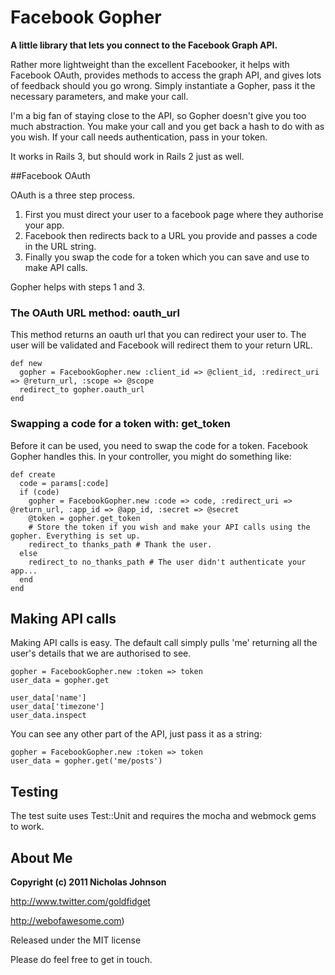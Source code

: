 # Facebook Gopher #

**A little library that lets you connect to the Facebook Graph API.**

Rather more lightweight than the excellent Facebooker, it helps with Facebook OAuth, provides methods to access the graph API, and gives lots of feedback should you go wrong. Simply instantiate a Gopher, pass it the necessary parameters, and make your call. 

I'm a big fan of staying close to the API, so Gopher doesn't give you too much abstraction. You make your call and you get back a hash to do with as you wish. If your call needs authentication, pass in your token.

It works in Rails 3, but should work in Rails 2 just as well.

##Facebook OAuth

OAuth is a three step process. 

1. First you must direct your user to a facebook page where they authorise your app. 
2. Facebook then redirects back to a URL you provide and passes a code in the URL string. 
3. Finally you swap the code for a token which you can save and use to make API calls.

Gopher helps with steps 1 and 3.

### The OAuth URL method: oauth_url ###

This method returns an oauth url that you can redirect your user to. The user will be validated and Facebook will redirect them to your return URL.

    def new
      gopher = FacebookGopher.new :client_id => @client_id, :redirect_uri => @return_url, :scope => @scope
      redirect_to gopher.oauth_url
    end
  
### Swapping a code for a token with: get_token ###

Before it can be used, you need to swap the code for a token. Facebook Gopher handles this. In your controller, you might do something like:

    def create
      code = params[:code]
      if (code)
        gopher = FacebookGopher.new :code => code, :redirect_uri => @return_url, :app_id => @app_id, :secret => @secret
        @token = gopher.get_token
        # Store the token if you wish and make your API calls using the gopher. Everything is set up.
        redirect_to thanks_path # Thank the user.
      else
        redirect_to no_thanks_path # The user didn't authenticate your app...
      end
    end


## Making API calls ##

Making API calls is easy. The default call simply pulls 'me' returning all the user's details that we are authorised to see.

    gopher = FacebookGopher.new :token => token
    user_data = gopher.get
    
    user_data['name']
    user_data['timezone']
    user_data.inspect
    
You can see any other part of the API, just pass it as a string:
    
    gopher = FacebookGopher.new :token => token
    user_data = gopher.get('me/posts')



## Testing ##

The test suite uses Test::Unit and requires the mocha and webmock gems to work.

## About Me ##

**Copyright (c) 2011 Nicholas Johnson**

http://www.twitter.com/goldfidget

http://webofawesome.com)

Released under the MIT license

Please do feel free to get in touch.